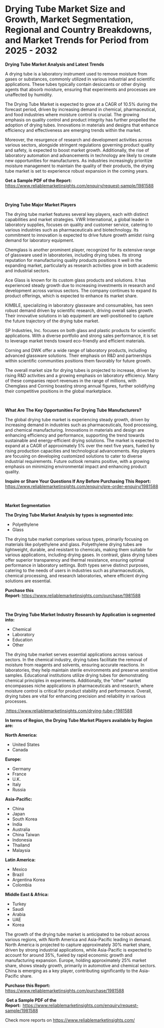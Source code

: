 <p><h1>Drying Tube Market Size and Growth, Market Segmentation, Regional and Country Breakdowns, and Market Trends for Period from 2025 -  2032</h1></p><p><strong>Drying Tube Market Analysis and Latest Trends</strong></p>
<p><p>A drying tube is a laboratory instrument used to remove moisture from gases or substances, commonly utilized in various industrial and scientific applications. These tubes typically contain desiccants or other drying agents that absorb moisture, ensuring that experiments and processes are unaffected by humidity. </p><p>The Drying Tube Market is expected to grow at a CAGR of 10.5% during the forecast period, driven by increasing demand in chemical, pharmaceutical, and food industries where moisture control is crucial. The growing emphasis on quality control and product integrity has further propelled the adoption of drying tubes. Innovations in materials and designs that enhance efficiency and effectiveness are emerging trends within the market. </p><p>Moreover, the resurgence of research and development activities across various sectors, alongside stringent regulations governing product quality and safety, is expected to boost market growth. Additionally, the rise of laboratory automation and advancements in technology are likely to create new opportunities for manufacturers. As industries increasingly prioritize moisture management to maintain the quality of their products, the drying tube market is set to experience robust expansion in the coming years.</p></p>
<p><strong>Get a Sample PDF of the Report:&nbsp;</strong> <a href="https://www.reliablemarketinsights.com/enquiry/request-sample/1981588?utm_campaign=2953&utm_medium=2&utm_source=Github&utm_content=ia&utm_term=10042025&utm_id=drying-tube">https://www.reliablemarketinsights.com/enquiry/request-sample/1981588</a></p>
<p>&nbsp;</p>
<p><strong>Drying Tube Major Market Players</strong></p>
<p><p>The drying tube market features several key players, each with distinct capabilities and market strategies. VWR International, a global leader in laboratory supplies, focuses on quality and customer service, catering to various industries such as pharmaceuticals and biotechnology. Its commitment to innovation is expected to drive future growth amidst rising demand for laboratory equipment.</p><p>Chemglass is another prominent player, recognized for its extensive range of glassware used in laboratories, including drying tubes. Its strong reputation for manufacturing quality products positions it well in the expanding market, particularly as research activities grow in both academic and industrial sectors.</p><p>Ace Glass is known for its custom glass products and solutions. It has experienced steady growth due to increasing investments in research and development across various sectors. The company continues to expand its product offerings, which is expected to enhance its market share.</p><p>KIMBLE, specializing in laboratory glassware and consumables, has seen robust demand driven by scientific research, driving overall sales growth. Their innovative solutions in lab equipment are well-positioned to capture the future trajectory of the drying tube market.</p><p>SP Industries, Inc. focuses on both glass and plastic products for scientific applications. With a diverse portfolio and strong sales performance, it is set to leverage market trends toward eco-friendly and efficient materials.</p><p>Corning and DWK offer a wide range of laboratory products, including advanced glassware solutions. Their emphasis on R&D and partnerships within scientific communities positions them favorably for future growth.</p><p>The overall market size for drying tubes is projected to increase, driven by rising R&D activities and a growing emphasis on laboratory efficiency. Many of these companies report revenues in the range of millions, with Chemglass and Corning boasting strong annual figures, further solidifying their competitive positions in the global marketplace.</p></p>
<p>&nbsp;</p>
<p><strong>What Are The Key Opportunities For Drying Tube Manufacturers?</strong></p>
<p><p>The global drying tube market is experiencing steady growth, driven by increasing demand in industries such as pharmaceuticals, food processing, and chemical manufacturing. Innovations in materials and design are enhancing efficiency and performance, supporting the trend towards sustainable and energy-efficient drying solutions. The market is expected to expand at a CAGR of approximately 5% over the next five years, fueled by rising production capacities and technological advancements. Key players are focusing on developing customized solutions to cater to diverse industrial requirements. Future outlook remains positive, with a growing emphasis on minimizing environmental impact and enhancing product quality.</p></p>
<p><strong>Inquire or Share Your Questions If Any Before Purchasing This Report:</strong> <a href="https://www.reliablemarketinsights.com/enquiry/pre-order-enquiry/1981588?utm_campaign=2953&utm_medium=2&utm_source=Github&utm_content=ia&utm_term=10042025&utm_id=drying-tube">https://www.reliablemarketinsights.com/enquiry/pre-order-enquiry/1981588</a></p>
<p>&nbsp;</p>
<p><strong>Market Segmentation</strong></p>
<p><strong>The Drying Tube Market Analysis by types is segmented into:</strong></p>
<p><ul><li>Polyethylene</li><li>Glass</li></ul></p>
<p><p>The drying tube market comprises various types, primarily focusing on materials like polyethylene and glass. Polyethylene drying tubes are lightweight, durable, and resistant to chemicals, making them suitable for various applications, including drying gases. In contrast, glass drying tubes offer superior transparency and thermal resistance, ensuring optimal performance in laboratory settings. Both types serve distinct purposes, catering to the needs of users in industries such as pharmaceuticals, chemical processing, and research laboratories, where efficient drying solutions are essential.</p></p>
<p><strong>Purchase this Report:&nbsp;</strong><a href="https://www.reliablemarketinsights.com/purchase/1981588?utm_campaign=2953&utm_medium=2&utm_source=Github&utm_content=ia&utm_term=10042025&utm_id=drying-tube">https://www.reliablemarketinsights.com/purchase/1981588</a></p>
<p>&nbsp;</p>
<p><strong>The Drying Tube Market Industry Research by Application is segmented into:</strong></p>
<p><ul><li>Chemical</li><li>Laboratory</li><li>Education</li><li>Other</li></ul></p>
<p><p>The drying tube market serves essential applications across various sectors. In the chemical industry, drying tubes facilitate the removal of moisture from reagents and solvents, ensuring accurate reactions. In laboratories, they help maintain sterile environments and preserve sensitive samples. Educational institutions utilize drying tubes for demonstrating chemical principles in experiments. Additionally, the "other" market encompasses niche applications in pharmaceuticals and research, where moisture control is critical for product stability and performance. Overall, drying tubes are vital for enhancing precision and reliability in various processes.</p></p>
<p><a href="https://www.reliablemarketinsights.com/drying-tube-r1981588?utm_campaign=2953&utm_medium=2&utm_source=Github&utm_content=ia&utm_term=10042025&utm_id=drying-tube">&nbsp;https://www.reliablemarketinsights.com/drying-tube-r1981588</a></p>
<p><strong>In terms of Region, the Drying Tube Market Players available by Region are:</strong></p>
<p>
    <p> <strong> North America: </strong>
        <ul>
            <li>United States</li>
            <li>Canada</li>
        </ul>
        </p> 
    <p> <strong> Europe: </strong>
        <ul>
            <li>Germany</li>
            <li>France</li>
            <li>U.K.</li>
            <li>Italy</li>
            <li>Russia</li>
        </ul>
        </p> 
    <p> <strong> Asia-Pacific: </strong>
        <ul>
            <li>China</li>
            <li>Japan</li>
            <li>South Korea</li>
            <li>India</li>
            <li>Australia</li>
            <li>China Taiwan</li>
            <li>Indonesia</li>
            <li>Thailand</li>
            <li>Malaysia</li>
        </ul>
        </p> 
    <p> <strong> Latin America: </strong>
        <ul>
            <li>Mexico</li>
            <li>Brazil</li>
            <li>Argentina Korea</li>
            <li>Colombia</li>
        </ul>
        </p> 
    <p> <strong> Middle East & Africa: </strong>
        <ul>
            <li>Turkey</li>
            <li>Saudi</li>
            <li>Arabia</li>
            <li>UAE</li>
            <li>Korea</li>
        </ul>
    </p>
    </p>
<p><p>The growth of the drying tube market is anticipated to be robust across various regions, with North America and Asia-Pacific leading in demand. North America is projected to capture approximately 30% market share, driven by strong industrial applications, while Asia-Pacific is expected to account for around 35%, fueled by rapid economic growth and manufacturing expansion. Europe, holding approximately 25% market share, shows steady growth, primarily in automotive and chemical sectors. China is emerging as a key player, contributing significantly to the Asia-Pacific share.</p></p>
<p><strong>Purchase this Report: </strong><a href="https://www.reliablemarketinsights.com/purchase/1981588?utm_campaign=2953&utm_medium=2&utm_source=Github&utm_content=ia&utm_term=10042025&utm_id=drying-tube">https://www.reliablemarketinsights.com/purchase/1981588</a></p>
<p>&nbsp;<strong>Get a Sample PDF of the Report:&nbsp;&nbsp;</strong><a href="https://www.reliablemarketinsights.com/enquiry/request-sample/1981588?utm_campaign=2953&utm_medium=2&utm_source=Github&utm_content=ia&utm_term=10042025&utm_id=drying-tube">https://www.reliablemarketinsights.com/enquiry/request-sample/1981588</a></p>
<p><strong></strong></p>
<p>Check more reports on <a href="https://www.reliablemarketinsights.com/?utm_campaign=2953&utm_medium=2&utm_source=Github&utm_content=ia&utm_term=10042025&utm_id=drying-tube">https://www.reliablemarketinsights.com/</a></p>